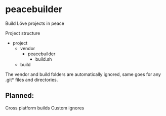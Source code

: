 # peacebuilder
Build Löve projects in peace

Project structure

- project
  - vendor
    - peacebuilder
      - build.sh
  - build

The vendor and build folders are automatically ignored, same goes for any .git* files and directories.

## Planned:
Cross platform builds
Custom ignores
